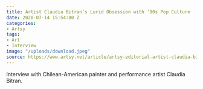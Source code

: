 ```yaml
---
title: Artist Claudia Bitran’s Lurid Obsession with ’90s Pop Culture
date: 2020-07-14 15:54:00 Z
categories:
- Artsy
tags:
- Art
- Interview
image: "/uploads/download.jpeg"
source: https://www.artsy.net/article/artsy-editorial-artist-claudia-bitrans-lurid-obsession-90s-pop-culture
---
```


Interview with Chilean-American painter and performance artist Claudia Bitran.